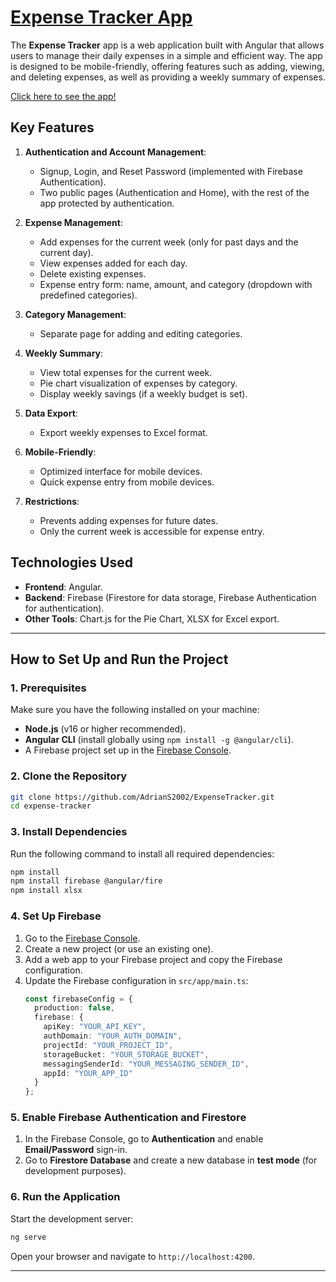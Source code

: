 # [Expense Tracker App](https://expense-tracker-umber-rho-82.vercel.app/) 

The **Expense Tracker** app is a web application built with Angular that allows users to manage their daily expenses in a simple and efficient way. The app is designed to be mobile-friendly, offering features such as adding, viewing, and deleting expenses, as well as providing a weekly summary of expenses.

[Click here to see the app!
](https://expense-tracker-umber-rho-82.vercel.app/)
## Key Features

1. **Authentication and Account Management**:
   - Signup, Login, and Reset Password (implemented with Firebase Authentication).
   - Two public pages (Authentication and Home), with the rest of the app protected by authentication.

2. **Expense Management**:
   - Add expenses for the current week (only for past days and the current day).
   - View expenses added for each day.
   - Delete existing expenses.
   - Expense entry form: name, amount, and category (dropdown with predefined categories).

3. **Category Management**:
   - Separate page for adding and editing categories.

4. **Weekly Summary**:
   - View total expenses for the current week.
   - Pie chart visualization of expenses by category.
   - Display weekly savings (if a weekly budget is set).

5. **Data Export**:
   - Export weekly expenses to Excel format.

6. **Mobile-Friendly**:
   - Optimized interface for mobile devices.
   - Quick expense entry from mobile devices.

7. **Restrictions**:
   - Prevents adding expenses for future dates.
   - Only the current week is accessible for expense entry.

## Technologies Used

- **Frontend**: Angular.
- **Backend**: Firebase (Firestore for data storage, Firebase Authentication for authentication).
- **Other Tools**: Chart.js for the Pie Chart, XLSX  for Excel export.

---

## How to Set Up and Run the Project

### 1. Prerequisites
Make sure you have the following installed on your machine:
- **Node.js** (v16 or higher recommended).
- **Angular CLI** (install globally using `npm install -g @angular/cli`).
- A Firebase project set up in the [Firebase Console](https://console.firebase.google.com/).

### 2. Clone the Repository
```bash
git clone https://github.com/AdrianS2002/ExpenseTracker.git
cd expense-tracker
```

### 3. Install Dependencies
Run the following command to install all required dependencies:
```bash
npm install
npm install firebase @angular/fire
npm install xlsx
```

### 4. Set Up Firebase
1. Go to the [Firebase Console](https://console.firebase.google.com/).
2. Create a new project (or use an existing one).
3. Add a web app to your Firebase project and copy the Firebase configuration.
4. Update the Firebase configuration in `src/app/main.ts`:
   ```typescript
   const firebaseConfig = {
     production: false,
     firebase: {
       apiKey: "YOUR_API_KEY",
       authDomain: "YOUR_AUTH_DOMAIN",
       projectId: "YOUR_PROJECT_ID",
       storageBucket: "YOUR_STORAGE_BUCKET",
       messagingSenderId: "YOUR_MESSAGING_SENDER_ID",
       appId: "YOUR_APP_ID"
     }
   };
   ```

### 5. Enable Firebase Authentication and Firestore
1. In the Firebase Console, go to **Authentication** and enable **Email/Password** sign-in.
2. Go to **Firestore Database** and create a new database in **test mode** (for development purposes).

### 6. Run the Application
Start the development server:
```bash
ng serve
```
Open your browser and navigate to `http://localhost:4200`.

---
